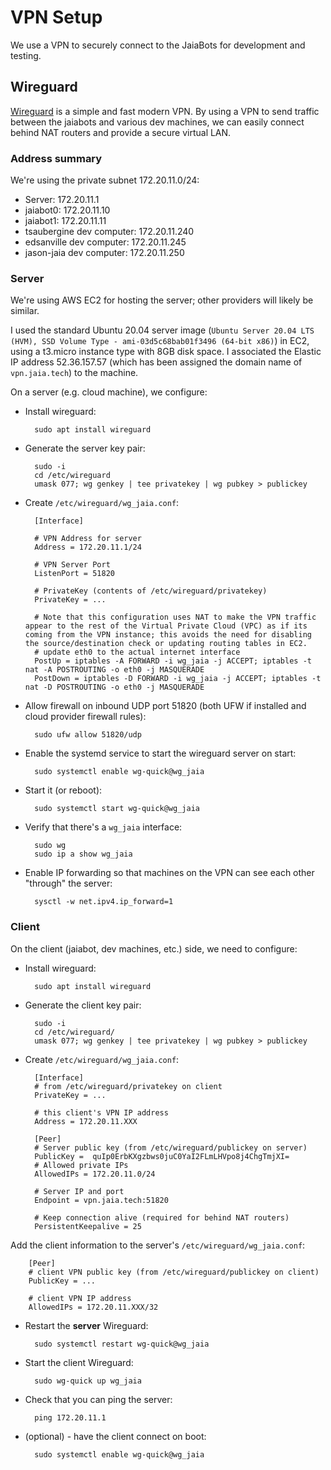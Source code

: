 # VPN Setup

We use a VPN to securely connect to the JaiaBots for development and testing.

## Wireguard

[Wireguard](https://www.wireguard.com/) is a simple and fast modern VPN. By using a VPN to send traffic between the jaiabots and various dev machines, we can easily connect behind NAT routers and provide a secure virtual LAN.

### Address summary

We're using the private subnet 172.20.11.0/24:

- Server: 172.20.11.1
- jaiabot0: 172.20.11.10
- jaiabot1: 172.20.11.11
- tsaubergine dev computer: 172.20.11.240
- edsanville dev computer: 172.20.11.245
- jason-jaia dev computer: 172.20.11.250

### Server

We're using AWS EC2 for hosting the server; other providers will likely be similar.

I used the standard Ubuntu 20.04 server image (`Ubuntu Server 20.04 LTS (HVM), SSD Volume Type - ami-03d5c68bab01f3496 (64-bit x86)`) in EC2, using a t3.micro instance type with 8GB disk space. I associated the Elastic IP address 52.36.157.57 (which has been assigned the domain name of `vpn.jaia.tech`) to the machine.

On a server (e.g. cloud machine), we configure:

- Install wireguard:

        sudo apt install wireguard
        
- Generate the server key pair:

        sudo -i
        cd /etc/wireguard
        umask 077; wg genkey | tee privatekey | wg pubkey > publickey

- Create `/etc/wireguard/wg_jaia.conf`:

        [Interface]
        
        # VPN Address for server
        Address = 172.20.11.1/24
        
        # VPN Server Port
        ListenPort = 51820
        
        # PrivateKey (contents of /etc/wireguard/privatekey)
        PrivateKey = ...
        
        # Note that this configuration uses NAT to make the VPN traffic appear to the rest of the Virtual Private Cloud (VPC) as if its coming from the VPN instance; this avoids the need for disabling the source/destination check or updating routing tables in EC2.
        # update eth0 to the actual internet interface
        PostUp = iptables -A FORWARD -i wg_jaia -j ACCEPT; iptables -t nat -A POSTROUTING -o eth0 -j MASQUERADE
        PostDown = iptables -D FORWARD -i wg_jaia -j ACCEPT; iptables -t nat -D POSTROUTING -o eth0 -j MASQUERADE


- Allow firewall on inbound UDP port 51820 (both UFW if installed and cloud provider firewall rules):

        sudo ufw allow 51820/udp

- Enable the systemd service to start the wireguard server on start:

        sudo systemctl enable wg-quick@wg_jaia

- Start it (or reboot):

        sudo systemctl start wg-quick@wg_jaia

- Verify that there's a `wg_jaia` interface:

        sudo wg
        sudo ip a show wg_jaia

- Enable IP forwarding so that machines on the VPN can see each other "through" the server:

        sysctl -w net.ipv4.ip_forward=1

### Client

On the client (jaiabot, dev machines, etc.) side, we need to configure:

- Install wireguard:

        sudo apt install wireguard

- Generate the client key pair:

        sudo -i
        cd /etc/wireguard/
        umask 077; wg genkey | tee privatekey | wg pubkey > publickey

- Create `/etc/wireguard/wg_jaia.conf`:

        [Interface]
        # from /etc/wireguard/privatekey on client
        PrivateKey = ...
        
        # this client's VPN IP address
        Address = 172.20.11.XXX
        
        [Peer]
        # Server public key (from /etc/wireguard/publickey on server)
        PublicKey =  quIp0ErbKXgzbws0juC0YaI2FLmLHVpo8j4ChgTmjXI=
        # Allowed private IPs
        AllowedIPs = 172.20.11.0/24
        
        # Server IP and port
        Endpoint = vpn.jaia.tech:51820
        
        # Keep connection alive (required for behind NAT routers)
        PersistentKeepalive = 25

Add the client information to the server's `/etc/wireguard/wg_jaia.conf`:

        [Peer]
        # client VPN public key (from /etc/wireguard/publickey on client)
        PublicKey = ...
        
        # client VPN IP address
        AllowedIPs = 172.20.11.XXX/32

- Restart the **server** Wireguard:

        sudo systemctl restart wg-quick@wg_jaia

- Start the client Wireguard:

        sudo wg-quick up wg_jaia

- Check that you can ping the server:

        ping 172.20.11.1

- (optional) - have the client connect on boot:

        sudo systemctl enable wg-quick@wg_jaia
